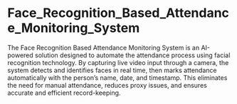 # Face_Recognition_Based_Attendance_Monitoring_System
The Face Recognition Based Attendance Monitoring System is an AI-powered solution designed to automate the attendance process using facial recognition technology. By capturing live video input through a camera, the system detects and identifies faces in real time, then marks attendance automatically with the person’s name, date, and timestamp. This eliminates the need for manual attendance, reduces proxy issues, and ensures accurate and efficient record-keeping.
